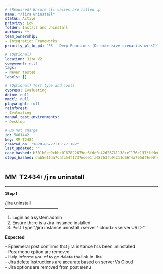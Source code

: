 ```yaml
---
# (Required) Ensure all values are filled up
name: "/jira uninstall"
status: Active
priority: Low
folder: Install and Uninstall
authors: ""
team_ownership: 
- Integration Frameworks
priority_p1_to_p4: "P3 - Deep Functions (Do extensive scenarios work?)"

# (Optional)
location: Jira V2
component: null
tags: 
- Never tested
labels: []

# (Optional) Test type and tools
cypress: Evaluating
detox: null
mmctl: null
playwright: null
rainforest: 
- Evaluating
manual_test_environments: 
- Desktop

# Do not change
id: 5481442
key: MM-T2484
created_on: "2020-05-22T15:47:18Z"
last_updated: ""
case_hashed: b301b0eb9cbbc0767822679ec6fdd0e42d26741138ce7176c1372fdde069007f78cc0569fc0ff5104766331388ed2144
steps_hashed: dab5e1fda7cafa54ff737ecee1fa08763fb9a211d6674a765df9ee0fcc134cd8f6bc606ea8aa13139bd7f812d8c46451
---
```


<!-- (Auto-generated) Based on frontmatter's "key" and "name" -->

## MM-T2484: /jira uninstall

---

**Step 1**

/jira uninstall\
–––––––––––––––––––––––––

1. Login as a system admin
2. Ensure there is a Jira instance installed
3. Post Type "/jira instance uninstall \<server \ cloud> \<server URL>"

**Expected**

\- Ephemeral post confirms that jira instance has been uninstalled\
\- Post menu option are removed\
\- Help Informs you of to go delete the link in Jira\
\- Jira delete instructions are accurate based on server Vs Cloud\
\- Jira options are removed from post menu
